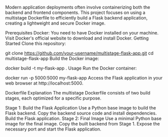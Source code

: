 
Modern application deployments often involve containerizing both the backend and frontend components. This project focuses on using a multistage Dockerfile to efficiently build a Flask backend application, creating a lightweight and secure Docker image.

Prerequisites
Docker: You need to have Docker installed on your machine. Visit Docker's official website to download and install Docker.
Getting Started
Clone this repository:

git clone https://github.com/your-username/multistage-flask-app.git
cd multistage-flask-app
Build the Docker image:

docker build -t my-flask-app .
Usage
Run the Docker container:

docker run -p 5000:5000 my-flask-app
Access the Flask application in your web browser at http://localhost:5000.

Dockerfile Explanation
The multistage Dockerfile consists of two build stages, each optimized for a specific purpose.

Stage 1: Build the Flask Application
Use a Python base image to build the Flask backend.
Copy the backend source code and install dependencies.
Build the Flask application.
Stage 2: Final Image
Use a minimal Python base image for the final image.
Copy the built backend from Stage 1.
Expose the necessary port and start the Flask application.
